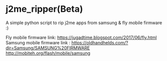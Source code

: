 # j2me_ripper(Beta)
A simple python script to rip j2me apps from samsung & fly mobile firmware :)


Fly mobile firmware link: https://jugadtime.blogspot.com/2017/06/fly.html
Samsung mobile firmware link :
https://oldhandhelds.com/?dir=Samsung/SAMSUNG%20FIRMWARE
http://mobiteh.org/flash/mobile/samsung
